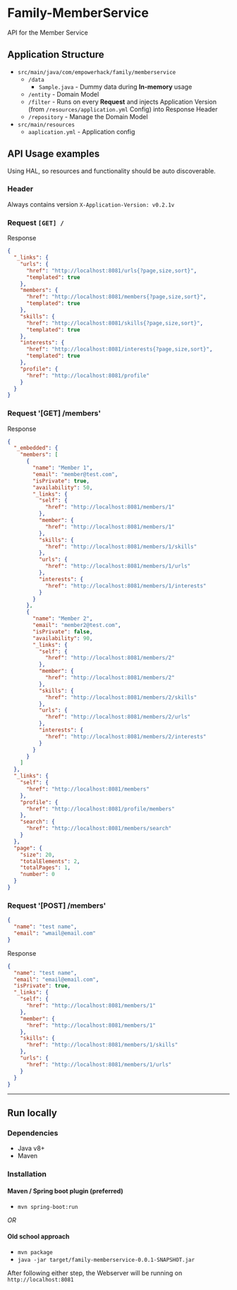 # Family-MemberService

API for the Member Service

## Application Structure

* `src/main/java/com/empowerhack/family/memberservice`
   * `/data`
      * `Sample.java` - Dummy data during **In-memory** usage
   * `/entity` - Domain Model
   * `/filter` - Runs on every **Request** and injects Application Version (from `/resources/application.yml` Config) into Response Header
   * `/repository` - Manage the Domain Model
* `src/main/resources`
   * `aaplication.yml` - Application config

## API Usage examples

Using HAL, so resources and functionality should be auto discoverable.

### Header

Always contains version `X-Application-Version: v0.2.1v`

### Request `[GET] /`

Response

```json
{
  "_links": {
    "urls": {
      "href": "http://localhost:8081/urls{?page,size,sort}",
      "templated": true
    },
    "members": {
      "href": "http://localhost:8081/members{?page,size,sort}",
      "templated": true
    },
    "skills": {
      "href": "http://localhost:8081/skills{?page,size,sort}",
      "templated": true
    },
    "interests": {
      "href": "http://localhost:8081/interests{?page,size,sort}",
      "templated": true
    },
    "profile": {
      "href": "http://localhost:8081/profile"
    }
  }
}
```

### Request '[GET] /members'

Response

```json
{
  "_embedded": {
    "members": [
      {
        "name": "Member 1",
        "email": "member@test.com",
        "isPrivate": true,
        "availability": 50,
        "_links": {
          "self": {
            "href": "http://localhost:8081/members/1"
          },
          "member": {
            "href": "http://localhost:8081/members/1"
          },
          "skills": {
            "href": "http://localhost:8081/members/1/skills"
          },
          "urls": {
            "href": "http://localhost:8081/members/1/urls"
          },
          "interests": {
            "href": "http://localhost:8081/members/1/interests"
          }
        }
      },
      {
        "name": "Member 2",
        "email": "member2@test.com",
        "isPrivate": false,
        "availability": 90,
        "_links": {
          "self": {
            "href": "http://localhost:8081/members/2"
          },
          "member": {
            "href": "http://localhost:8081/members/2"
          },
          "skills": {
            "href": "http://localhost:8081/members/2/skills"
          },
          "urls": {
            "href": "http://localhost:8081/members/2/urls"
          },
          "interests": {
            "href": "http://localhost:8081/members/2/interests"
          }
        }
      }
    ]
  },
  "_links": {
    "self": {
      "href": "http://localhost:8081/members"
    },
    "profile": {
      "href": "http://localhost:8081/profile/members"
    },
    "search": {
      "href": "http://localhost:8081/members/search"
    }
  },
  "page": {
    "size": 20,
    "totalElements": 2,
    "totalPages": 1,
    "number": 0
  }
}
```

### Request '[POST] /members'

```json
{
  "name": "test name",
  "email": "wmail@email.com"
}
```

Response

```json
{
  "name": "test name",
  "email": "email@email.com",
  "isPrivate": true,
  "_links": {
    "self": {
      "href": "http://localhost:8081/members/1"
    },
    "member": {
      "href": "http://localhost:8081/members/1"
    },
    "skills": {
      "href": "http://localhost:8081/members/1/skills"
    },
    "urls": {
      "href": "http://localhost:8081/members/1/urls"
    }
  }
}
```

---

## Run locally

### Dependencies

* Java v8+
* Maven

### Installation

#### Maven / Spring boot plugin (preferred)

* `mvn spring-boot:run`

*OR*

#### Old school approach

* `mvn package`
* `java -jar target/family-memberservice-0.0.1-SNAPSHOT.jar`

After following either step, the Webserver will be running on `http://localhost:8081`
